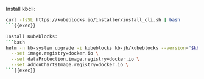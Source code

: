 
Install kbcli:
```bash
curl -fsSL https://kubeblocks.io/installer/install_cli.sh | bash
```{{exec}}

Install Kubeblocks:
```bash
helm -n kb-system upgrade -i kubeblocks kb-jh/kubeblocks --version="$kb_version" \
  --set image.registry=docker.io \
  --set dataProtection.image.registry=docker.io \
  --set addonChartsImage.registry=docker.io \
```{{exec}}